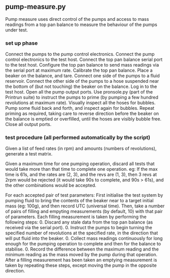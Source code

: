 ## pump-measure.py

Pump measure uses direct control of the pumps and access to mass readings from a top pan balance to measure the behaviour of the pumps under test.

### set up phase

Connect the pumps to the pump control electronics.
Connect the pump control electronics to the test host.
Connect the top pan balance serial port to the test host.
Configure the top pan balance to send mass readings via the serial port at maximum rate.
Calibrate the top pan balance.
Place a beaker on the balance, and tare.
Connect one side of the pumps to a fluid reservoir.
Connect the other side of the pumps to a hose suspended near the bottom of (but not touching) the beaker on the balance.
Log in to the test host.
Open all the pump output ports.
Use pronsole.py (part of the Printrun suite) to instruct the pumps to prime (by pumping a few hundred revolutions at maximum rate).
Visually inspect all the hoses for bubbles.
Pump some fluid back and forth, and inspect again for bubbles.
Repeat priming as required, taking care to reverse direction before the beaker on the balance is emptied or overfilled, until the hoses are visibly bubble free.  
Close all output ports.

### test procedure (all performed automatically by the script)

Given a list of feed rates (in rpm) and amounts (numbers of revolutions), generate a test matrix.

Given a maximum time for one pumping operation, discard all tests that would take more than that time to complete one operation. eg: If the max time is 61s, and the rates are (2, 3), and the revs are (1, 3), then 3 revs at 2rpm would be rejected (it would take 90s to complete, and 90s > 61s), and the other combinations would be accepted.

For each accepted pair of test parameters:
First initialise the test system by pumping fluid to bring the contents of the beaker near to a target initial mass (eg: 100g), and then record UTC (universal time).
Then, take a number of pairs of filling and empyting measurements (by default, 10) with that pair of parameters. Each filling measurement is taken by performing the following steps:
0. Discard any stale data from the top pan balance (as received via the serial port).
0. Instruct the pumps to begin turning the specified number of revolutions at the specified rate, in the direction that will put fluid into the beaker.
0. Collect mass readings continuously for long enough for the pumping operation to complete and then for the balance to stabilise.
0. Record the difference between the maximum reading and the minimum reading as the mass moved by the pump during that operation.
After a filling measurement has been taken an emptying measurement is taken by repeating these steps, except moving the pump in the opposite direction.
